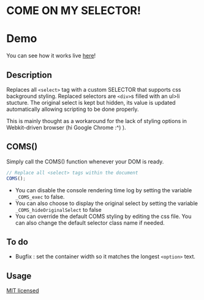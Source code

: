 # COME ON MY SELECTOR!

# Demo
You can see how it works live [here](http://bonjourinternet.top/lab/ComeOnMySelector/)!

## Description
Replaces all `<select>` tag with a custom SELECTOR that supports css background styling. Replaced selectors are `<div>`s filled with an ul>li stucture. The original select is kept but hidden, its value is updated automatically allowing scripting to be done properly.

This is mainly thought as a workaround for the lack of styling options in Webkit-driven browser (hi Google Chrome :^) ).

## COMS()
Simply call the COMS() function whenever your DOM is ready.
```javascript
// Replace all <select> tags within the document
COMS();
```

* You can disable the console rendering time log by setting the variable `_COMS_exec` to false.
* You can also choose to display the original select by setting the variable `_COMS_hideOriginalSelect` to false
* You can override the default COMS styling by editing the css file. You can also change the default selector class name if needed.

## To do
* Bugfix : set the container width so it matches the longest `<option>` text.

## Usage
[MIT licensed](https://opensource.org/licenses/MIT)
